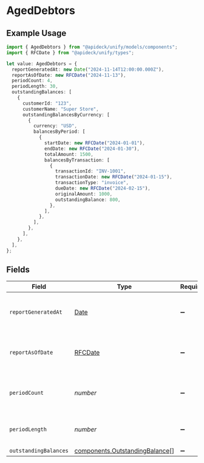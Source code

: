 # AgedDebtors

## Example Usage

```typescript
import { AgedDebtors } from "@apideck/unify/models/components";
import { RFCDate } from "@apideck/unify/types";

let value: AgedDebtors = {
  reportGeneratedAt: new Date("2024-11-14T12:00:00.000Z"),
  reportAsOfDate: new RFCDate("2024-11-13"),
  periodCount: 4,
  periodLength: 30,
  outstandingBalances: [
    {
      customerId: "123",
      customerName: "Super Store",
      outstandingBalancesByCurrency: [
        {
          currency: "USD",
          balancesByPeriod: [
            {
              startDate: new RFCDate("2024-01-01"),
              endDate: new RFCDate("2024-01-30"),
              totalAmount: 1500,
              balancesByTransaction: [
                {
                  transactionId: "INV-1001",
                  transactionDate: new RFCDate("2024-01-15"),
                  transactionType: "invoice",
                  dueDate: new RFCDate("2024-02-15"),
                  originalAmount: 1000,
                  outstandingBalance: 800,
                },
              ],
            },
          ],
        },
      ],
    },
  ],
};
```

## Fields

| Field                                                                                         | Type                                                                                          | Required                                                                                      | Description                                                                                   | Example                                                                                       |
| --------------------------------------------------------------------------------------------- | --------------------------------------------------------------------------------------------- | --------------------------------------------------------------------------------------------- | --------------------------------------------------------------------------------------------- | --------------------------------------------------------------------------------------------- |
| `reportGeneratedAt`                                                                           | [Date](https://developer.mozilla.org/en-US/docs/Web/JavaScript/Reference/Global_Objects/Date) | :heavy_minus_sign:                                                                            | The exact date and time the report was generated.                                             | 2024-11-14T12:00:00.000Z                                                                      |
| `reportAsOfDate`                                                                              | [RFCDate](../../types/rfcdate.md)                                                             | :heavy_minus_sign:                                                                            | The cutoff date for transactions included in the report.                                      | 2024-11-13                                                                                    |
| `periodCount`                                                                                 | *number*                                                                                      | :heavy_minus_sign:                                                                            | Number of aging periods shown in the report.                                                  | 4                                                                                             |
| `periodLength`                                                                                | *number*                                                                                      | :heavy_minus_sign:                                                                            | Length of each aging period in days.                                                          | 30                                                                                            |
| `outstandingBalances`                                                                         | [components.OutstandingBalance](../../models/components/outstandingbalance.md)[]              | :heavy_minus_sign:                                                                            | N/A                                                                                           |                                                                                               |